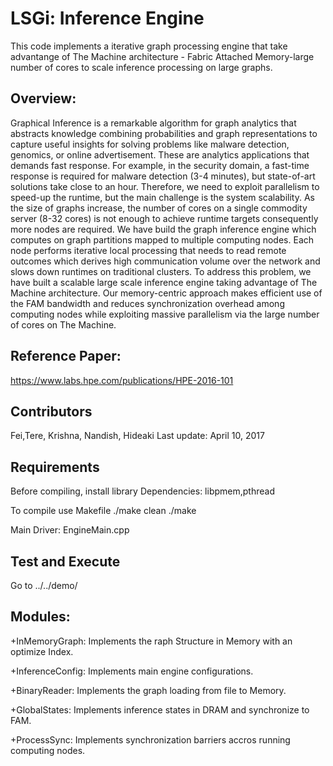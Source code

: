 
# LSGi: Inference Engine

  This code implements a iterative graph processing engine that
  take advantange of The Machine architecture - Fabric Attached Memory-large number of cores
  to scale inference processing on large  graphs.

## Overview:
  
  Graphical Inference is a remarkable algorithm for graph analytics
  that abstracts knowledge combining probabilities and graph representations
  to capture useful insights for solving problems like malware detection,
  genomics, or online advertisement. These are analytics applications
  that demands fast response. For example, in the security domain, a fast-time
  response is required for malware detection (3-4 minutes), but state-of-art
  solutions take close to an hour. Therefore, we need to exploit parallelism
  to speed-up the runtime, but the main challenge is the system scalability.
  As the size of graphs increase, the number of cores on a single commodity
  server (8-32 cores) is not enough to achieve runtime targets consequently
  more nodes are required.
  We have build the graph inference engine which computes on graph partitions
  mapped to multiple computing nodes. Each node performs iterative local processing
  that needs to read remote outcomes which derives high communication volume over
  the network and slows down runtimes on traditional clusters. To address this problem,
  we have built a scalable large scale inference engine taking advantage of
  The Machine architecture. Our memory-centric approach makes efficient use of the FAM
  bandwidth and reduces synchronization overhead among computing nodes while exploiting
  massive parallelism via the large number of cores on The Machine.
 
## Reference Paper:
  https://www.labs.hpe.com/publications/HPE-2016-101
## Contributors 
Fei,Tere, Krishna, Nandish, Hideaki
Last update: April 10, 2017
 
## Requirements
 Before compiling, install library Dependencies: libpmem,pthread
 
  To compile use Makefile
  ./make clean
  ./make

  Main Driver: EngineMain.cpp

## Test and Execute
  Go to ../../demo/

## Modules:

+InMemoryGraph: Implements the raph Structure in Memory with an optimize Index.

+InferenceConfig: Implements main engine configurations.

+BinaryReader: Implements the graph loading from file to Memory.

+GlobalStates: Implements inference states in DRAM and synchronize to FAM.

+ProcessSync: Implements synchronization barriers accros running computing nodes.
